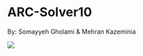 # ARC-Solver10
By: Somayyeh Gholami & Mehran Kazeminia

<div>
    <img src='https://cdn-images-1.medium.com/max/1000/1*7s_cV4TLZ1L31MJNj2Rk5w.png'> 
</div>

